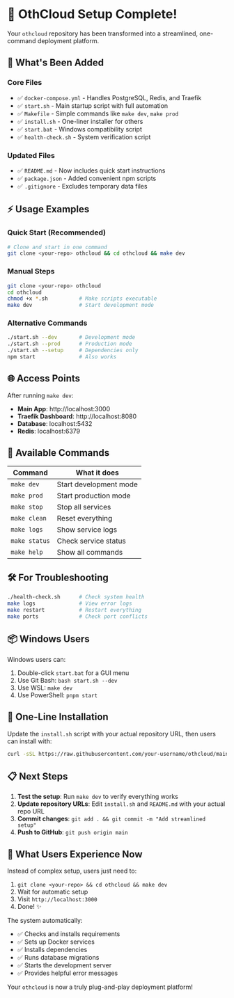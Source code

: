 # 🚀 OthCloud Setup Complete!

Your `othcloud` repository has been transformed into a streamlined, one-command deployment platform.

## 🎯 What's Been Added

### Core Files
- ✅ `docker-compose.yml` - Handles PostgreSQL, Redis, and Traefik
- ✅ `start.sh` - Main startup script with full automation
- ✅ `Makefile` - Simple commands like `make dev`, `make prod`
- ✅ `install.sh` - One-liner installer for others
- ✅ `start.bat` - Windows compatibility script
- ✅ `health-check.sh` - System verification script

### Updated Files
- ✅ `README.md` - Now includes quick start instructions
- ✅ `package.json` - Added convenient npm scripts
- ✅ `.gitignore` - Excludes temporary data files

## ⚡ Usage Examples

### Quick Start (Recommended)
```bash
# Clone and start in one command
git clone <your-repo> othcloud && cd othcloud && make dev
```

### Manual Steps
```bash
git clone <your-repo> othcloud
cd othcloud
chmod +x *.sh          # Make scripts executable
make dev               # Start development mode
```

### Alternative Commands
```bash
./start.sh --dev       # Development mode
./start.sh --prod      # Production mode
./start.sh --setup     # Dependencies only
npm start              # Also works
```

## 🌐 Access Points

After running `make dev`:
- **Main App**: http://localhost:3000
- **Traefik Dashboard**: http://localhost:8080
- **Database**: localhost:5432
- **Redis**: localhost:6379

## 🔧 Available Commands

| Command | What it does |
|---------|--------------|
| `make dev` | Start development mode |
| `make prod` | Start production mode |
| `make stop` | Stop all services |
| `make clean` | Reset everything |
| `make logs` | Show service logs |
| `make status` | Check service status |
| `make help` | Show all commands |

## 🛠️ For Troubleshooting

```bash
./health-check.sh      # Check system health
make logs              # View error logs
make restart           # Restart everything
make ports             # Check port conflicts
```

## 📦 Windows Users

Windows users can:
1. Double-click `start.bat` for a GUI menu
2. Use Git Bash: `bash start.sh --dev`
3. Use WSL: `make dev`
4. Use PowerShell: `pnpm start`

## 🚀 One-Line Installation

Update the `install.sh` script with your actual repository URL, then users can install with:

```bash
curl -sSL https://raw.githubusercontent.com/your-username/othcloud/main/install.sh | bash
```

## 📋 Next Steps

1. **Test the setup**: Run `make dev` to verify everything works
2. **Update repository URLs**: Edit `install.sh` and `README.md` with your actual repo URL
3. **Commit changes**: `git add . && git commit -m "Add streamlined setup"`
4. **Push to GitHub**: `git push origin main`

## 🎉 What Users Experience Now

Instead of complex setup, users just need to:

1. `git clone <your-repo> && cd othcloud && make dev`
2. Wait for automatic setup
3. Visit `http://localhost:3000`
4. Done! ✨

The system automatically:
- ✅ Checks and installs requirements
- ✅ Sets up Docker services
- ✅ Installs dependencies
- ✅ Runs database migrations
- ✅ Starts the development server
- ✅ Provides helpful error messages

Your `othcloud` is now a truly plug-and-play deployment platform!
